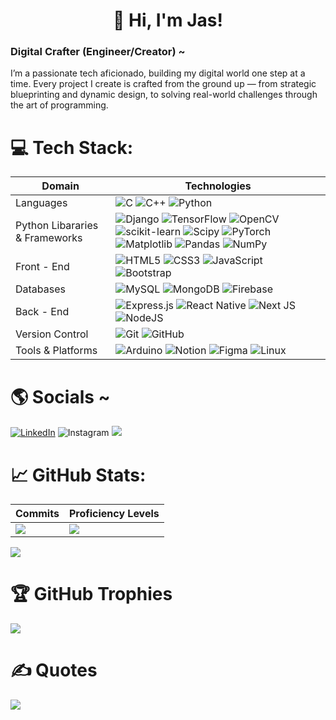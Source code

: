 <h1 align="center">👋 Hi, I'm Jas!<br></h1>

### Digital Crafter (Engineer/Creator) ~
I’m a passionate tech aficionado, building my digital world one step at a time. Every project I create is crafted from the ground up — from strategic blueprinting and dynamic design, to solving real-world challenges through the art of programming. 

# 💻 Tech Stack:
| Domain | Technologies |
| --- | --- 
| Languages | ![C](https://img.shields.io/badge/c-%2300599C.svg?style=for-the-badge&logo=c&logoColor=white) ![C++](https://img.shields.io/badge/c++-%2300599C.svg?style=for-the-badge&logo=c%2B%2B&logoColor=white) ![Python](https://img.shields.io/badge/python-3670A0?style=for-the-badge&logo=python&logoColor=ffdd54)
| Python Libararies & Frameworks | ![Django](https://img.shields.io/badge/django-%23092E20.svg?style=for-the-badge&logo=django&logoColor=white) ![TensorFlow](https://img.shields.io/badge/TensorFlow-%23FF6F00.svg?style=for-the-badge&logo=TensorFlow&logoColor=white)  ![OpenCV](https://img.shields.io/badge/opencv-%23white.svg?style=for-the-badge&logo=opencv&logoColor=white) ![scikit-learn](https://img.shields.io/badge/scikit--learn-%23F7931E.svg?style=for-the-badge&logo=scikit-learn&logoColor=white)  ![Scipy](https://img.shields.io/badge/SciPy-%230C55A5.svg?style=for-the-badge&logo=scipy&logoColor=%white) ![PyTorch](https://img.shields.io/badge/PyTorch-%23EE4C2C.svg?style=for-the-badge&logo=PyTorch&logoColor=white) ![Matplotlib](https://img.shields.io/badge/Matplotlib-%23ffffff.svg?style=for-the-badge&logo=Matplotlib&logoColor=black) ![Pandas](https://img.shields.io/badge/pandas-%23150458.svg?style=for-the-badge&logo=pandas&logoColor=white) ![NumPy](https://img.shields.io/badge/numpy-%23013243.svg?style=for-the-badge&logo=numpy&logoColor=white) 
| Front - End | ![HTML5](https://img.shields.io/badge/html5-%23E34F26.svg?style=for-the-badge&logo=html5&logoColor=white) ![CSS3](https://img.shields.io/badge/css3-%231572B6.svg?style=for-the-badge&logo=css3&logoColor=white)  ![JavaScript](https://img.shields.io/badge/javascript-%23323330.svg?style=for-the-badge&logo=javascript&logoColor=%23F7DF1E) ![Bootstrap](https://img.shields.io/badge/bootstrap-%238511FA.svg?style=for-the-badge&logo=bootstrap&logoColor=white) 
| Databases | ![MySQL](https://img.shields.io/badge/mysql-4479A1.svg?style=for-the-badge&logo=mysql&logoColor=white) ![MongoDB](https://img.shields.io/badge/MongoDB-%234ea94b.svg?style=for-the-badge&logo=mongodb&logoColor=white) ![Firebase](https://img.shields.io/badge/firebase-%23039BE5.svg?style=for-the-badge&logo=firebase)
| Back - End | ![Express.js](https://img.shields.io/badge/express.js-%23404d59.svg?style=for-the-badge&logo=express&logoColor=%2361DAFB) ![React Native](https://img.shields.io/badge/react_native-%2320232a.svg?style=for-the-badge&logo=react&logoColor=%2361DAFB) ![Next JS](https://img.shields.io/badge/Next-black?style=for-the-badge&logo=next.js&logoColor=white) ![NodeJS](https://img.shields.io/badge/node.js-6DA55F?style=for-the-badge&logo=node.js&logoColor=white) 
| Version Control | ![Git](https://img.shields.io/badge/git-%23F05033.svg?style=for-the-badge&logo=git&logoColor=white) ![GitHub](https://img.shields.io/badge/github-%23121011.svg?style=for-the-badge&logo=github&logoColor=white) 
| Tools & Platforms |![Arduino](https://img.shields.io/badge/-Arduino-00979D?style=for-the-badge&logo=Arduino&logoColor=white)  ![Notion](https://img.shields.io/badge/Notion-%23000000.svg?style=for-the-badge&logo=notion&logoColor=white) ![Figma](https://img.shields.io/badge/figma-%23F24E1E.svg?style=for-the-badge&logo=figma&logoColor=white) ![Linux](https://img.shields.io/badge/Linux-FCC624?style=for-the-badge&logo=linux&logoColor=black)
 # 🌎 Socials ~

[<img alt="LinkedIn" src="https://img.shields.io/badge/LinkedIn-%230E76A8.svg?&style=for-the-badge&logo=LinkedIn&logoColor=white" />](https://www.linkedin.com/in/jaspinder--kaur/) 
![Instagram](https://img.shields.io/badge/Instagram-%23E4405F.svg?style=for-the-badge&logo=Instagram&logoColor=white)
![](https://img.shields.io/badge/X-%23000000.svg?style=for-the-badge&logo=X&logoColor=white)
<!---[<img alt="Medium" src="https://img.shields.io/badge/Medium-%23000000.svg?&style=for-the-badge&logo=Medium&logoColor=white" />](https://medium.com/@gazijarin.ai) ![Facebook](https://img.shields.io/badge/Facebook-%231877F2.svg?style=for-the-badge&logo=Facebook&logoColor=white) ![Pinterest](https://img.shields.io/badge/Pinterest-%23E60023.svg?style=for-the-badge&logo=Pinterest&logoColor=white) ![Outlook](https://img.shields.io/badge/Microsoft_Outlook-0078D4?style=for-the-badge&logo=microsoft-outlook&logoColor=white) ![Snapchat](https://img.shields.io/badge/Snapchat-%23FFFC00.svg?style=for-the-badge&logo=Snapchat&logoColor=white) ![TikTok](https://img.shields.io/badge/TikTok-%23000000.svg?style=for-the-badge&logo=TikTok&logoColor=white) --->

# 📈 GitHub Stats:
|  Commits | Proficiency Levels |
| --- | ---
![](https://github-readme-stats.vercel.app/api?username=jaspinder-kaur&theme=tokyonight&hide_border=false&include_all_commits=true&count_private=true) | ![](https://github-readme-stats.vercel.app/api/top-langs/?username=jaspinder-kaur&theme=tokyonight&hide_border=false&include_all_commits=true&count_private=true&layout=compact) <br/>

![](https://github-readme-streak-stats.herokuapp.com/?user=jaspinder-kaur&theme=tokyonight&hide_border=false)<br/>

# 🏆 GitHub Trophies
![](https://github-profile-trophy.vercel.app/?username=jaspinder-kaur&theme=tokyonight&no-frame=false&no-bg=false&margin-w=4)<br>

# ✍️ Quotes
![](https://quotes-github-readme.vercel.app/api?type=horizontal&theme=radical)




